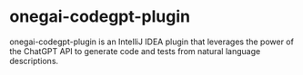 # onegai-codegpt-plugin
onegai-codegpt-plugin is an IntelliJ IDEA plugin that leverages the power of the ChatGPT API to generate code and tests from natural language descriptions. 
